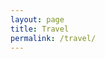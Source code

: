 ```yaml
---
layout: page
title: Travel
permalink: /travel/
---
```


<script src="https://www.webglearth.com/v2/api.js"></script>
<script src="https://ajax.googleapis.com/ajax/libs/jquery/3.4.1/jquery.min.js"></script>

<script>
    function initialize() {
        var earth = new WE.map('earth_div');
        WE.tileLayer('http://{s}.tile.openstreetmap.org/{z}/{x}/{y}.png',{
            attribution: '© OpenStreetMap contributors'
        }).addTo(earth);

        $.getJSON("/cities.json", function(data) {
            $.each(data, function(key, city) {
                var marker = WE.marker(city.coordinates).addTo(earth);
                marker.bindPopup(`<b>${city.name}</b>`, {maxWidth: 150, closeButton: true}).openPopup();

                if (key === 0) {
                    earth.setView(city.coordinates, 2.5);
                }     
            });
        });
    }
</script>
<body onload="initialize()">
    <div id="earth_div"></div>
</body>